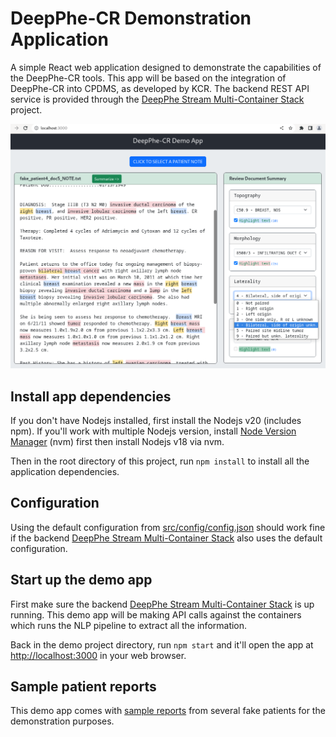 # DeepPhe-CR Demonstration Application

A simple React web application designed to demonstrate the capabilities of the DeepPhe-CR tools. This app will be based on the integration of DeepPhe-CR into CPDMS, as developed by KCR. The backend REST API service is provided through the [DeepPhe Stream Multi-Container Stack](https://github.com/DeepPhe/dphe-stream-dock) project.

![screenshot of the demo app](demo.png)

## Install app dependencies

If you don't have Nodejs installed, first install the Nodejs v20 (includes npm). If you'll work with multiple Nodejs version, install [Node Version Manager](https://github.com/nvm-sh/nvm) (nvm) first then install Nodejs v18 via nvm.

Then in the root directory of this project, run `npm install` to install all the application dependencies.

## Configuration

Using the default configuration from [src/config/config.json](src/config/config.json) should work fine if the backend [DeepPhe Stream Multi-Container Stack](https://github.com/DeepPhe/dphe-stream-dock) also uses the default configuration.

## Start up the demo app

First make sure the backend [DeepPhe Stream Multi-Container Stack](https://github.com/DeepPhe/dphe-stream-dock) is up running. This demo app will be making API calls against the containers which runs the NLP pipeline to extract all the information.

Back in the demo project directory, run `npm start` and it'll open the app at [http://localhost:3000](http://localhost:3000) in your web browser.

## Sample patient reports

This demo app comes with [sample reports](reports) from several fake patients for the demonstration purposes.


